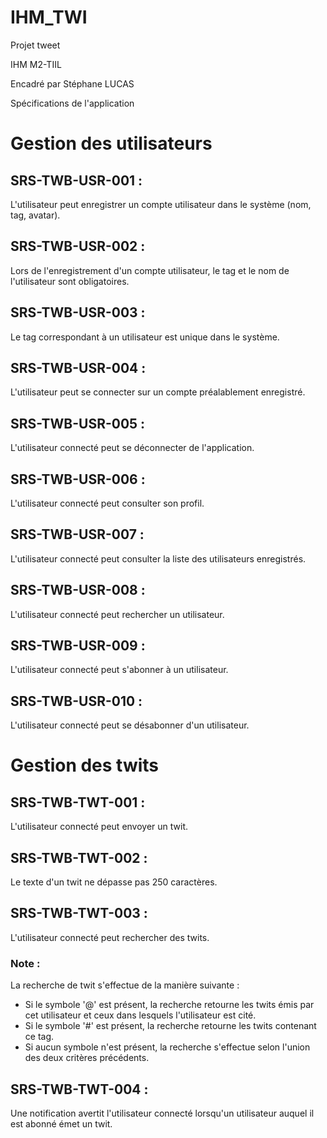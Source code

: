 # IHM_TWI
Projet tweet


IHM M2-TIIL

Encadré par Stéphane LUCAS

Spécifications de l'application

# Gestion des utilisateurs
## SRS-TWB-USR-001 :
L'utilisateur peut enregistrer un compte utilisateur dans le système (nom, tag, avatar).
## SRS-TWB-USR-002 :
Lors de l'enregistrement d'un compte utilisateur, le tag et le nom de l'utilisateur sont
obligatoires.
## SRS-TWB-USR-003 :
Le tag correspondant à un utilisateur est unique dans le système.
## SRS-TWB-USR-004 :
L'utilisateur peut se connecter sur un compte préalablement enregistré.
## SRS-TWB-USR-005 :
L'utilisateur connecté peut se déconnecter de l'application.
## SRS-TWB-USR-006 :
L'utilisateur connecté peut consulter son profil.
## SRS-TWB-USR-007 :
L'utilisateur connecté peut consulter la liste des utilisateurs enregistrés.
## SRS-TWB-USR-008 :
L'utilisateur connecté peut rechercher un utilisateur.
## SRS-TWB-USR-009 :
L'utilisateur connecté peut s'abonner à un utilisateur.
## SRS-TWB-USR-010 :
L'utilisateur connecté peut se désabonner d'un utilisateur.

# Gestion des twits

## SRS-TWB-TWT-001 :
L'utilisateur connecté peut envoyer un twit.
## SRS-TWB-TWT-002 :
Le texte d'un twit ne dépasse pas 250 caractères.
## SRS-TWB-TWT-003 :
L'utilisateur connecté peut rechercher des twits.
### Note :
La recherche de twit s'effectue de la manière suivante :
- Si le symbole '@' est présent, la recherche retourne les twits émis par cet utilisateur et ceux
dans lesquels l'utilisateur est cité.
- Si le symbole '#' est présent, la recherche retourne les twits contenant ce tag.
- Si aucun symbole n'est présent, la recherche s'effectue selon l'union des deux critères
précédents.
## SRS-TWB-TWT-004 :
Une notification avertit l'utilisateur connecté lorsqu'un utilisateur auquel il est abonné émet
un twit.

